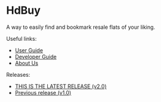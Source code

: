 # HdBuy

A way to easily find and bookmark resale flats of your liking.

Useful links:
* [User Guide](UserGuide.md)
* [Developer Guide](DeveloperGuide.md)
* [About Us](AboutUs.md)

Releases:
* [THIS IS THE LATEST RELEASE (v2.0)](https://github.com/AY2021S2-CS2113-F10-1/tp/releases/tag/v2.0)
* [Previous release (v1.0)](https://github.com/AY2021S2-CS2113-F10-1/tp/releases/tag/v1.0)
